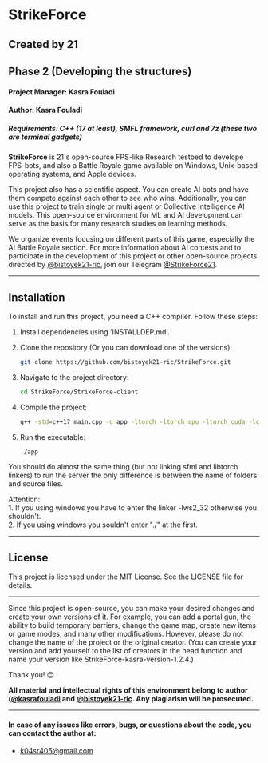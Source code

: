# StrikeForce
## Created by 21

## Phase 2 (Developing the structures)
#### Project Manager: Kasra Fouladi
#### Author: Kasra Fouladi

##### Requirements: C++ (17 at least), SMFL framework, curl and 7z (these two are terminal gadgets)

**StrikeForce** is 21's open-source FPS-like Research testbed to develope FPS-bots, and also a Battle Royale game available on Windows, Unix-based operating systems, and Apple devices.

This project also has a scientific aspect. You can create AI bots and have them compete against each other to see who wins. Additionally, you can use this project to train single or multi agent or Collective Intelligence AI models. This open-source environment for ML and AI development can serve as the basis for many research studies on learning methods.

We organize events focusing on different parts of this game, especially the AI Battle Royale section. For more information about AI contests and to participate in the development of this project or other open-source projects directed by [@bistoyek21-ric](https://github.com/bistoyek21-ric), join our Telegram [@StrikeForce21](https://t.me/StrikeForce21).

---

## Installation

To install and run this project, you need a C++ compiler. Follow these steps:

1. Install dependencies using 'INSTALLDEP.md'.

2. Clone the repository (Or you can download one of the versions):
    ```sh
    git clone https://github.com/bistoyek21-ric/StrikeForce.git
    ```
3. Navigate to the project directory:
    ```sh
    cd StrikeForce/StrikeForce-client
    ```
4. Compile the project:
    ```sh
    g++ -std=c++17 main.cpp -o app -ltorch -ltorch_cpu -ltorch_cuda -lc10 -lc10_cuda -lsfml-graphics -lsfml-window -lsfml-system && ./app
    ```
5. Run the executable:
    ```sh
    ./app
    ```

You should do almost the same thing (but not linking sfml and libtorch linkers) to run the server the only difference is between the name of folders and source files.

Attention:\
    1. If you using windows you have to enter the linker -lws2_32 otherwise you shouldn't.\
    2. If you using windows you souldn't enter "./" at the first.
    
---

## License

This project is licensed under the MIT License. See the LICENSE file for details.

---

Since this project is open-source, you can make your desired changes and create your own versions of it. For example, you can add a portal gun, the ability to build temporary barriers, change the game map, create new items or game modes, and many other modifications. However, please do not change the name of the project or the original creator. (You can create your version and add yourself to the list of creators in the head function and name your version like StrikeForce-kasra-version-1.2.4.)

Thank you! 😊

**All material and intellectual rights of this environment belong to author ([@kasrafouladi](https://github.com/kasrafouladi) and [@bistoyek21-ric](https://github.com/bistoyek21-ric). Any plagiarism will be prosecuted.**

---

#### In case of any issues like errors, bugs, or questions about the code, you can contact the author at:
- k04sr405@gmail.com

